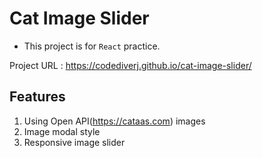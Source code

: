 # Cat Image Slider

- This project is for `React` practice.

Project URL : https://codediverj.github.io/cat-image-slider/

## Features

1. Using Open API(https://cataas.com) images
2. Image modal style
3. Responsive image slider
